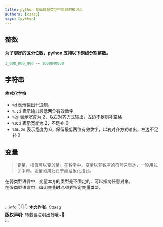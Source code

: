 ```yaml
---
title: python 基础数据类型中隐藏的知识点
authors: [czasg]
tags: [python]
---
```


<!--truncate-->

## 整数
#### 为了更好的区分位数，python 支持以下划线分割整数。  
```python
1_000_000_000 == 1000000000
```

## 字符串
#### 格式化字符
* `%d` 表示输出十进制。
* `%.2d` 表示输出最低两位有效数字
* `%2d` 表示宽度为 2，以右对齐方式输出，左边不足则补空格
* `%02d` 表示宽度为 2，不足补 0
* `%06.2d` 表示宽度为 6，保留最低两位有效数字，以右对齐方式输出，左边不足补 0

## 变量
> 变量，指值可以变的量。在数学中，变量以非数字的符号来表达，一般用拉丁字母。变量的用处在于能抽象化描述。

在弱类型语言中，变量本身的类型是不固定的，可以指向任意对象。  
在强类型语言中，申明变量时必须要指定变量类型。


<br/>

:::info 👇👇👇
**本文作者:** Czasg     
**版权声明:** 转载请注明出处哦~👮‍    
:::
